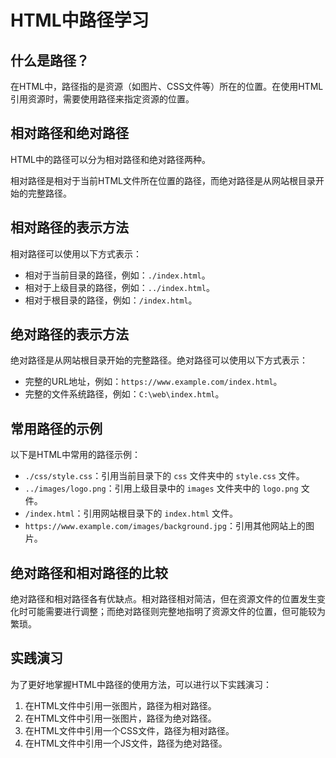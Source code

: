 # HTML中路径学习

## 什么是路径？

在HTML中，路径指的是资源（如图片、CSS文件等）所在的位置。在使用HTML引用资源时，需要使用路径来指定资源的位置。

## 相对路径和绝对路径

HTML中的路径可以分为相对路径和绝对路径两种。

相对路径是相对于当前HTML文件所在位置的路径，而绝对路径是从网站根目录开始的完整路径。

## 相对路径的表示方法

相对路径可以使用以下方式表示：

- 相对于当前目录的路径，例如：`./index.html`。
- 相对于上级目录的路径，例如：`../index.html`。
- 相对于根目录的路径，例如：`/index.html`。

## 绝对路径的表示方法

绝对路径是从网站根目录开始的完整路径。绝对路径可以使用以下方式表示：

- 完整的URL地址，例如：`https://www.example.com/index.html`。
- 完整的文件系统路径，例如：`C:\web\index.html`。

## 常用路径的示例

以下是HTML中常用的路径示例：

- `./css/style.css`：引用当前目录下的 `css` 文件夹中的 `style.css` 文件。
- `../images/logo.png`：引用上级目录中的 `images` 文件夹中的 `logo.png` 文件。
- `/index.html`：引用网站根目录下的 `index.html` 文件。
- `https://www.example.com/images/background.jpg`：引用其他网站上的图片。

## 绝对路径和相对路径的比较

绝对路径和相对路径各有优缺点。相对路径相对简洁，但在资源文件的位置发生变化时可能需要进行调整；而绝对路径则完整地指明了资源文件的位置，但可能较为繁琐。

## 实践演习

为了更好地掌握HTML中路径的使用方法，可以进行以下实践演习：

1. 在HTML文件中引用一张图片，路径为相对路径。
2. 在HTML文件中引用一张图片，路径为绝对路径。
3. 在HTML文件中引用一个CSS文件，路径为相对路径。
4. 在HTML文件中引用一个JS文件，路径为绝对路径。

